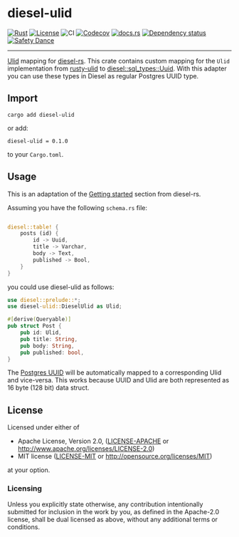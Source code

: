 # diesel-ulid

[![Rust](https://img.shields.io/badge/built_with-Rust-dca282.svg)](https://www.rust-lang.org/)
[![License](https://img.shields.io/badge/License-Apache_2.0-brightgreen.svg)](https://github.com/ArunaStorage/ArunaServer/blob/main/LICENSE-APACHE)
![CI](https://github.com/ArunaStorage/diesel-ulid/actions/workflows/push.yaml/badge.svg?branch=main)
[![Codecov](https://codecov.io/github/ArunaStorage/diesel-ulid/coverage.svg?branch=main)](https://codecov.io/gh/ArunaStorage/diesel-ulid)
[![docs.rs](https://docs.rs/diesel-ulid/badge.svg)](https://docs.rs/diesel-ulid)
[![Dependency status](https://deps.rs/repo/github/ArunaStorage/diesel-ulid/status.svg)](https://deps.rs/repo/github/ArunaStorage/diesel-ulid)
[![Safety Dance](https://img.shields.io/badge/unsafe-forbidden-success.svg)](https://github.com/rust-secure-code/safety-dance/)
___


[Ulid](https://github.com/ulid/spec) mapping for [diesel-rs](https://github.com/diesel-rs/diesel). This crate contains custom mapping for the `Ulid` implementation from [rusty-ulid](https://github.com/huxi/rusty_ulid) to [diesel::sql_types::Uuid](https://docs.rs/diesel/latest/diesel/sql_types/struct.Uuid.html). With this adapter you can use these types in Diesel as regular Postgres UUID type.

## Import

```
cargo add diesel-ulid
```

or add:

```
diesel-ulid = 0.1.0
```

to your `Cargo.toml`.

## Usage

This is an adaptation of the [Getting started](https://diesel.rs/guides/getting-started) section from diesel-rs.

Assuming you have the following `schema.rs` file:

```rust

diesel::table! {
    posts (id) {
        id -> Uuid,
        title -> Varchar,
        body -> Text,
        published -> Bool,
    }
}
```

you could use diesel-ulid as follows:

```rust
use diesel::prelude::*;
use diesel-ulid::DieselUlid as Ulid;

#[derive(Queryable)]
pub struct Post {
    pub id: Ulid,
    pub title: String,
    pub body: String,
    pub published: bool,
}
```

The [Postgres UUID](https://www.postgresql.org/docs/current/datatype-uuid.html) will be automatically mapped to a corresponding Ulid and vice-versa. This works because UUID and Ulid are both represented as 16 byte (128 bit) data struct. 

## License

Licensed under either of

 * Apache License, Version 2.0, ([LICENSE-APACHE](LICENSE-APACHE) or http://www.apache.org/licenses/LICENSE-2.0)
 * MIT license ([LICENSE-MIT](LICENSE-MIT) or http://opensource.org/licenses/MIT)

at your option.

### Licensing

Unless you explicitly state otherwise, any contribution intentionally submitted
for inclusion in the work by you, as defined in the Apache-2.0 license, shall be
dual licensed as above, without any additional terms or conditions.